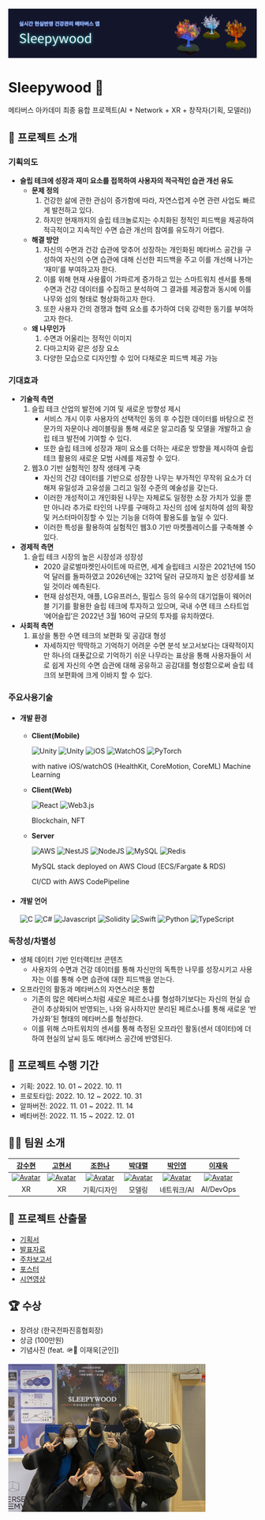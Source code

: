 ![banner](https://github.com/sleepy-wood/.github/blob/main/profile/sleepywood.png)

# Sleepywood 🌲

메타버스 아카데미 최종 융합 프로젝트(AI + Network + XR + 창작자(기획, 모델러))

## 📌 프로젝트 소개

### 기획의도

- **슬립 테크에 성장과 재미 요소를 접목하여 사용자의 적극적인 습관 개선 유도**
  - **문제 정의** 
    1) 건강한 삶에 관한 관심이 증가함에 따라, 자연스럽게 수면 관련 사업도 빠르게 발전하고 있다. 
    2) 하지만 현재까지의 슬립 테크놀로지는 수치화된 정적인 피드백을 제공하여 적극적이고 지속적인 수면 습관 개선의 참여를 유도하기 어렵다.
  - **해결 방안**
    1) 자신의 수면과 건강 습관에 맞추어 성장하는 개인화된 메타버스 공간을 구성하여 자신의 수면 습관에 대해 신선한 피드백을 주고 이를 개선해 나가는 ‘재미’를 부여하고자 한다. 
    2) 이를 위해 현재 사용률이 가파르게 증가하고 있는 스마트워치 센서를 통해 수면과 건강 데이터를 수집하고 분석하여 그 결과를 제공함과 동시에 이를 나무와 섬의 형태로 형상화하고자 한다. 
    3) 또한 사용자 간의 경쟁과 협력 요소를 추가하여 더욱 강력한 동기를 부여하고자 한다.
  - **왜 나무인가** 
    1) 수면과 어울리는 정적인 이미지 
    2) 다마고치와 같은 성장 요소 
    3) 다양한 모습으로 디자인할 수 있어 다채로운 피드백 제공 가능
    
### 기대효과

- **기술적 측면**
  1) 슬립 테크 산업의 발전에 기여 및 새로운 방향성 제시
      - 서비스 개시 이후 사용자의 선택적인 동의 후 수집한 데이터를 바탕으로 전문가의 자문이나 레이블링을 통해 새로운 알고리즘 및 모델을 개발하고 슬립 테크 발전에 기여할 수 있다. 
      - 또한 슬립 테크에 성장과 재미 요소를 더하는 새로운 방향을 제시하여 슬립 테크 활용의 새로운 모범 사례를 제공할 수 있다.
  2) 웹3.0 기반 실험적인 창작 생태계 구축
      - 자신의 건강 데이터를 기반으로 성장한 나무는 부가적인 무작위 요소가 더해져 유일성과 고유성을 그리고 일정 수준의 예술성을 갖는다.
      - 이러한 개성적이고 개인화된 나무는 자체로도 일정한 소장 가치가 있을 뿐만 아니라 추가로 타인의 나무를 구매하고 자신의 섬에 설치하여 섬의 확장 및 커스터마이징할 수 있는 기능을 더하여 활용도를 높일 수 있다. 
      - 이러한 특성을 활용하여 실험적인 웹3.0 기반 마켓플레이스를 구축해볼 수 있다.
- **경제적 측면**
  1) 슬립 테크 시장의 높은 시장성과 성장성
      - 2020 글로벌마켓인사이트에 따르면, 세계 슬립테크 시장은 2021년에 150억 달러를 돌파하였고 2026년에는 321억 달러 규모까지 높은 성장세를 보일 것이라 예측된다. 
      - 현재 삼성전자, 애플, LG유프러스, 필립스 등의 유수의 대기업들이 웨어러블 기기를 활용한 슬립 테크에 투자하고 있으며, 국내 수면 테크 스타트업 ‘에어슬립’은 2022년 3월 160억 규모의 투자를 유치하였다.
- **사회적 측면**
  1) 표상을 통한 수면 테크의 보편화 및 공감대 형성
      - 자세하지만 딱딱하고 기억하기 어려운 수면 분석 보고서보다는 대략적이지만 하나의 대푯값으로 기억하기 쉬운 나무라는 표상을 통해 사용자들이 서로 쉽게 자신의 수면 습관에 대해 공유하고 공감대를 형성함으로써 슬립 테크의 보편화에 크게 이바지 할 수 있다.
      
### 주요사용기술

- #### 개발 환경
  - **Client(Mobile)**
  
  	![Unity](https://img.shields.io/badge/unity-%23000000.svg?style=for-the-badge&logo=unity&logoColor=white) ![Unity](https://img.shields.io/badge/Photon-%23000000.svg?style=for-the-badge&logo=unity&logoColor=white) ![iOS](https://img.shields.io/badge/iOS-000000.svg?style=for-the-badge&logo=iOS&logoColor=white) ![WatchOS](https://img.shields.io/badge/WatchOS-000000.svg?style=for-the-badge&logo=Apple&logoColor=white) ![PyTorch](https://img.shields.io/badge/PyTorch-%23EE4C2C.svg?style=for-the-badge&logo=PyTorch&logoColor=white)

	with native iOS/watchOS (HealthKit, CoreMotion, CoreML) Machine Learning
  - **Client(Web)** 
  
	  ![React](https://img.shields.io/badge/react-%2320232a.svg?style=for-the-badge&logo=react&logoColor=%2361DAFB) ![Web3.js](https://img.shields.io/badge/web3.js-F16822?style=for-the-badge&logo=web3.js&logoColor=white) 
  
	  Blockchain, NFT
  - **Server** 
  
	![AWS](https://img.shields.io/badge/AWS-%23FF9900.svg?style=for-the-badge&logo=amazon-aws&logoColor=white) ![NestJS](https://img.shields.io/badge/nestJS-E0234E?style=for-the-badge&logo=nestJS&logoColor=white) ![NodeJS](https://img.shields.io/badge/node.js-6DA55F?style=for-the-badge&logo=node.js&logoColor=white) ![MySQL](https://img.shields.io/badge/mysql-%2300f.svg?style=for-the-badge&logo=mysql&logoColor=white) ![Redis](https://img.shields.io/badge/redis-%23DD0031.svg?style=for-the-badge&logo=redis&logoColor=white)
  
	MySQL stack deployed on AWS Cloud (ECS/Fargate & RDS) 
  
	CI/CD with AWS CodePipeline

- #### 개발 언어
	![C](https://img.shields.io/badge/c-%2300599C.svg?style=for-the-badge&logo=c&logoColor=white) ![C#](https://img.shields.io/badge/c%23-%23239120.svg?style=for-the-badge&logo=c-sharp&logoColor=white) ![Javascript](https://img.shields.io/badge/javascript-F7DF1E.svg?style=for-the-badge&logo=javascript&logoColor=white) ![Solidity](https://img.shields.io/badge/Solidity-%23363636.svg?style=for-the-badge&logo=solidity&logoColor=white) ![Swift](https://img.shields.io/badge/swift-F54A2A?style=for-the-badge&logo=swift&logoColor=white) ![Python](https://img.shields.io/badge/python-3670A0?style=for-the-badge&logo=python&logoColor=ffdd54) ![TypeScript](https://img.shields.io/badge/typescript-%23007ACC.svg?style=for-the-badge&logo=typescript&logoColor=white)
  
### 독창성/차별성

- 생체 데이터 기반 인터랙티브 콘텐츠
    - 사용자의 수면과 건강 데이터를 통해 자신만의 독특한 나무를 성장시키고 사용자는 이를 통해 수면 습관에 대한 피드백을 얻는다.
- 오프라인의 활동과 메타버스의 자연스러운 통합
    - 기존의 많은 메타버스처럼 새로운 페르소나를 형성하기보다는 자신의 현실 습관이 추상화되어 반영되는, 나와 유사하지만 분리된 페르소나를 통해 새로운 ‘반가상화’된 형태의 메타버스를 형성한다.
    - 이를 위해 스마트워치의 센서를 통해 측정된 오프라인 활동(센서 데이터)에 더하여 현실의 날씨 등도 메타버스 공간에 반영된다.

## 📅 프로젝트 수행 기간

- 기획: 2022\. 10. 01 ~ 2022. 10. 11
- 프로토타입: 2022\. 10. 12 ~ 2022. 10. 31
- 알파버전: 2022\. 11. 01 ~ 2022. 11. 14
- 베타버전: 2022\. 11. 15 ~ 2022. 12. 01

## 🧑‍🚀 팀원 소개

| [강수현](https://github.com/Suhyun77) | [고현서](https://github.com/KoHyeonSeo)| [조한나](https://github.com/withHanna) | [박대렬](https://github.com/DAERYEOL) | [박인영](https://github.com/PIYoung) | [이재욱](https://github.com/jvvook) |
| :----: | :----: | :----: | :----: | :----: | :----: |
| <a href="https://github.com/Suhyun77"><img src="https://avatars.githubusercontent.com/u/86099781?v=4" alt="Avatar" width="150px" /></a> | <a href="https://github.com/KoHyeonSeo"><img src="https://avatars.githubusercontent.com/u/76097749?v=4" alt="Avatar" width="150px" /></a> | <a href="https://github.com/withHanna"><img src="https://avatars.githubusercontent.com/u/112854279?v=4" alt="Avatar" width="150px" /></a> | <a href="https://github.com/DAERYEOL"><img src="https://avatars.githubusercontent.com/u/47146732?v=4" alt="Avatar" width="150px" /></a> | <a href="https://github.com/PIYoung"><img src="https://avatars.githubusercontent.com/u/49637184?v=4" alt="Avatar" width="150px" /></a> | <a href="https://github.com/jvvook"><img src="https://avatars.githubusercontent.com/u/24962972?v=4" alt="Avatar" width="150px" /></a> |
| XR | XR | 기획/디자인 | 모델링 | 네트워크/AI | AI/DevOps |

## 📜 프로젝트 산출물

- [기획서](https://github.com/sleepy-wood/Overview/blob/main/%EA%B8%B0%ED%9A%8D%EC%84%9C/Sleepywood%20%EA%B8%B0%ED%9A%8D%EC%95%88_compressed.pdf)
- [발표자료](https://github.com/sleepy-wood/Overview/tree/main/%EB%B0%9C%ED%91%9C%EC%9E%90%EB%A3%8C)
- [주차보고서](https://github.com/sleepy-wood/Overview/tree/main/%EC%A3%BC%EC%B0%A8%EB%B3%B4%EA%B3%A0%EC%84%9C)
- [포스터](https://github.com/sleepy-wood/Overview/blob/main/2-11_Build-Up.png)
- [시연영상](https://www.youtube.com/watch?v=ixdDUhUe_Ls)

## 🏆 수상

- 장려상 (한국전파진흥협회장)
- 상금 (100만원)
- 기념사진 (feat. 🪖🫡 이재욱[군인])
<img height="300" src="https://github.com/sleepy-wood/Overview/blob/main/%E1%84%8C%E1%85%A1%E1%86%BC%E1%84%85%E1%85%A7%E1%84%89%E1%85%A1%E1%86%BC.jpeg" alt="장려상" />
